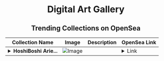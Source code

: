 <div align="center">

# Digital Art Gallery

## Trending Collections on OpenSea

| Collection Name                       | Image                                                                                     | Description                       | OpenSea Link                                                                                          |
|---------------------------------------|-------------------------------------------------------------------------------------------|-----------------------------------|--------------------------------------------------------------------------------------------------------|
| **<details><summary>HoshiBoshi Arie...</summary>HoshiBoshi Aries</details>** | ![Image](https://i.seadn.io/s/raw/files/71a3f850cfd9154cb16288f89d70b785.png?w=500&auto=format?w=200&auto=format) |  | <details><summary>Link</summary>[HoshiBoshi Aries](https://opensea.io/collection/hoshiboshi-aries-53)</details> |

</div>